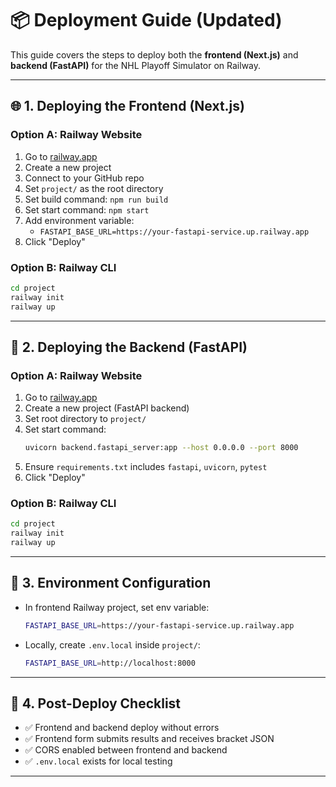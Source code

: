 # 📦 Deployment Guide (Updated)

This guide covers the steps to deploy both the **frontend (Next.js)** and **backend (FastAPI)** for the NHL Playoff Simulator on Railway.

---

## 🌐 1. Deploying the Frontend (Next.js)

### Option A: Railway Website
1. Go to [railway.app](https://railway.app/)
2. Create a new project
3. Connect to your GitHub repo
4. Set `project/` as the root directory
5. Set build command: `npm run build`
6. Set start command: `npm start`
7. Add environment variable:
   - `FASTAPI_BASE_URL=https://your-fastapi-service.up.railway.app`
8. Click "Deploy"

### Option B: Railway CLI
```bash
cd project
railway init
railway up
```

---

## 🐍 2. Deploying the Backend (FastAPI)

### Option A: Railway Website
1. Go to [railway.app](https://railway.app/)
2. Create a new project (FastAPI backend)
3. Set root directory to `project/`
4. Set start command:
   ```bash
   uvicorn backend.fastapi_server:app --host 0.0.0.0 --port 8000
   ```
5. Ensure `requirements.txt` includes `fastapi`, `uvicorn`, `pytest`
6. Click "Deploy"

### Option B: Railway CLI
```bash
cd project
railway init
railway up
```

---

## 🔧 3. Environment Configuration

- In frontend Railway project, set env variable:
  ```bash
  FASTAPI_BASE_URL=https://your-fastapi-service.up.railway.app
  ```

- Locally, create `.env.local` inside `project/`:
  ```bash
  FASTAPI_BASE_URL=http://localhost:8000
  ```

---

## 🔄 4. Post-Deploy Checklist
- ✅ Frontend and backend deploy without errors
- ✅ Frontend form submits results and receives bracket JSON
- ✅ CORS enabled between frontend and backend
- ✅ `.env.local` exists for local testing

---